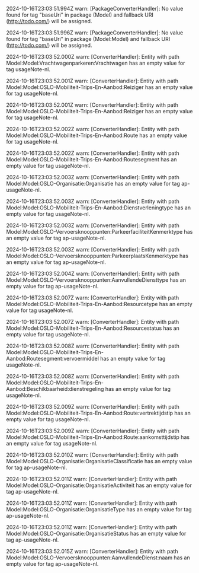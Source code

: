 2024-10-16T23:03:51.994Z warn: [PackageConverterHandler]: No value found for tag "baseUri" in package (Model) and fallback URI (http://todo.com/) will be assigned.

2024-10-16T23:03:51.996Z warn: [PackageConverterHandler]: No value found for tag "baseUri" in package (Model:Model) and fallback URI (http://todo.com/) will be assigned.

2024-10-16T23:03:52.000Z warn: [ConverterHandler]: Entity with path Model:Model:Vrachtwagenparkeren:Vrachtwagen has an empty value for tag usageNote-nl.

2024-10-16T23:03:52.001Z warn: [ConverterHandler]: Entity with path Model:Model:OSLO-Mobiliteit-Trips-En-Aanbod:Reiziger has an empty value for tag usageNote-nl.

2024-10-16T23:03:52.001Z warn: [ConverterHandler]: Entity with path Model:Model:OSLO-Mobiliteit-Trips-En-Aanbod:Reiziger has an empty value for tag usageNote-nl.

2024-10-16T23:03:52.002Z warn: [ConverterHandler]: Entity with path Model:Model:OSLO-Mobiliteit-Trips-En-Aanbod:Route has an empty value for tag usageNote-nl.

2024-10-16T23:03:52.002Z warn: [ConverterHandler]: Entity with path Model:Model:OSLO-Mobiliteit-Trips-En-Aanbod:Routesegment has an empty value for tag usageNote-nl.

2024-10-16T23:03:52.003Z warn: [ConverterHandler]: Entity with path Model:Model:OSLO-Organisatie:Organisatie has an empty value for tag ap-usageNote-nl.

2024-10-16T23:03:52.003Z warn: [ConverterHandler]: Entity with path Model:Model:OSLO-Mobiliteit-Trips-En-Aanbod:Dienstverleningtype has an empty value for tag usageNote-nl.

2024-10-16T23:03:52.003Z warn: [ConverterHandler]: Entity with path Model:Model:OSLO-Vervoersknooppunten:ParkeerfaciliteitKenmerktype has an empty value for tag ap-usageNote-nl.

2024-10-16T23:03:52.003Z warn: [ConverterHandler]: Entity with path Model:Model:OSLO-Vervoersknooppunten:ParkeerplaatsKenmerktype has an empty value for tag ap-usageNote-nl.

2024-10-16T23:03:52.004Z warn: [ConverterHandler]: Entity with path Model:Model:OSLO-Vervoersknooppunten:AanvullendeDiensttype has an empty value for tag ap-usageNote-nl.

2024-10-16T23:03:52.007Z warn: [ConverterHandler]: Entity with path Model:Model:OSLO-Mobiliteit-Trips-En-Aanbod:Resourcetype has an empty value for tag usageNote-nl.

2024-10-16T23:03:52.007Z warn: [ConverterHandler]: Entity with path Model:Model:OSLO-Mobiliteit-Trips-En-Aanbod:Resourcestatus has an empty value for tag usageNote-nl.

2024-10-16T23:03:52.008Z warn: [ConverterHandler]: Entity with path Model:Model:OSLO-Mobiliteit-Trips-En-Aanbod:Routesegment:vervoermiddel has an empty value for tag usageNote-nl.

2024-10-16T23:03:52.008Z warn: [ConverterHandler]: Entity with path Model:Model:OSLO-Mobiliteit-Trips-En-Aanbod:Beschikbaarheid:dienstregeling has an empty value for tag usageNote-nl.

2024-10-16T23:03:52.009Z warn: [ConverterHandler]: Entity with path Model:Model:OSLO-Mobiliteit-Trips-En-Aanbod:Route:vertrektijdstip has an empty value for tag usageNote-nl.

2024-10-16T23:03:52.009Z warn: [ConverterHandler]: Entity with path Model:Model:OSLO-Mobiliteit-Trips-En-Aanbod:Route:aankomsttijdstip has an empty value for tag usageNote-nl.

2024-10-16T23:03:52.010Z warn: [ConverterHandler]: Entity with path Model:Model:OSLO-Organisatie:OrganisatieClassificatie has an empty value for tag ap-usageNote-nl.

2024-10-16T23:03:52.011Z warn: [ConverterHandler]: Entity with path Model:Model:OSLO-Organisatie:OrganisatieActiviteit has an empty value for tag ap-usageNote-nl.

2024-10-16T23:03:52.011Z warn: [ConverterHandler]: Entity with path Model:Model:OSLO-Organisatie:OrganisatieType has an empty value for tag ap-usageNote-nl.

2024-10-16T23:03:52.011Z warn: [ConverterHandler]: Entity with path Model:Model:OSLO-Organisatie:OrganisatieStatus has an empty value for tag ap-usageNote-nl.

2024-10-16T23:03:52.015Z warn: [ConverterHandler]: Entity with path Model:Model:OSLO-Vervoersknooppunten:AanvullendeDienst:naam has an empty value for tag ap-usageNote-nl.

